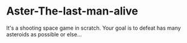 # Aster-The-last-man-alive
It's a shooting space game in scratch. Your goal is to defeat has many asteroids as possible or else...
